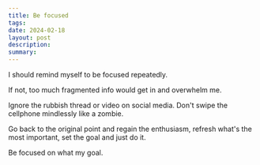 ```yaml
---
title: Be focused
tags: 
date: 2024-02-18
layout: post
description: 
summary:
---
```




I should remind myself to be focused repeatedly. 

If not, too much fragmented info would get in and overwhelm me. 

Ignore the rubbish thread or video on social media. Don't swipe the cellphone mindlessly like a zombie. 

Go back to the original point and regain the enthusiasm, refresh what's the most important, set the goal and just do it.

Be focused on what my goal.